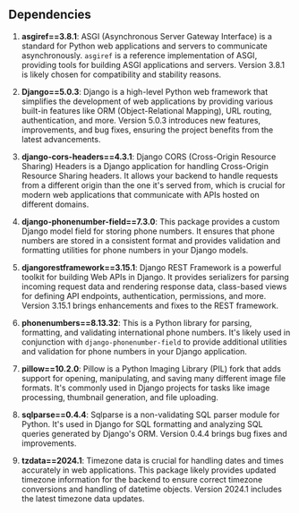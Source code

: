 ## Dependencies

1. **asgiref==3.8.1**: ASGI (Asynchronous Server Gateway Interface) is a standard for Python web applications and servers to communicate asynchronously. `asgiref` is a reference implementation of ASGI, providing tools for building ASGI applications and servers. Version 3.8.1 is likely chosen for compatibility and stability reasons.

2. **Django==5.0.3**: Django is a high-level Python web framework that simplifies the development of web applications by providing various built-in features like ORM (Object-Relational Mapping), URL routing, authentication, and more. Version 5.0.3 introduces new features, improvements, and bug fixes, ensuring the project benefits from the latest advancements.

3. **django-cors-headers==4.3.1**: Django CORS (Cross-Origin Resource Sharing) Headers is a Django application for handling Cross-Origin Resource Sharing headers. It allows your backend to handle requests from a different origin than the one it's served from, which is crucial for modern web applications that communicate with APIs hosted on different domains.

4. **django-phonenumber-field==7.3.0**: This package provides a custom Django model field for storing phone numbers. It ensures that phone numbers are stored in a consistent format and provides validation and formatting utilities for phone numbers in your Django models.

5. **djangorestframework==3.15.1**: Django REST Framework is a powerful toolkit for building Web APIs in Django. It provides serializers for parsing incoming request data and rendering response data, class-based views for defining API endpoints, authentication, permissions, and more. Version 3.15.1 brings enhancements and fixes to the REST framework.

6. **phonenumbers==8.13.32**: This is a Python library for parsing, formatting, and validating international phone numbers. It's likely used in conjunction with `django-phonenumber-field` to provide additional utilities and validation for phone numbers in your Django application.

7. **pillow==10.2.0**: Pillow is a Python Imaging Library (PIL) fork that adds support for opening, manipulating, and saving many different image file formats. It's commonly used in Django projects for tasks like image processing, thumbnail generation, and file uploading.

8. **sqlparse==0.4.4**: Sqlparse is a non-validating SQL parser module for Python. It's used in Django for SQL formatting and analyzing SQL queries generated by Django's ORM. Version 0.4.4 brings bug fixes and improvements.

9. **tzdata==2024.1**: Timezone data is crucial for handling dates and times accurately in web applications. This package likely provides updated timezone information for the backend to ensure correct timezone conversions and handling of datetime objects. Version 2024.1 includes the latest timezone data updates.
